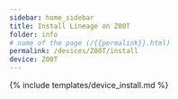 ```yaml
---
sidebar: home_sidebar
title: Install Lineage on Z00T
folder: info
# name of the page (/{{permalink}}.html)
permalink: /devices/Z00T/install
device: Z00T
---
```

{% include templates/device_install.md %}
